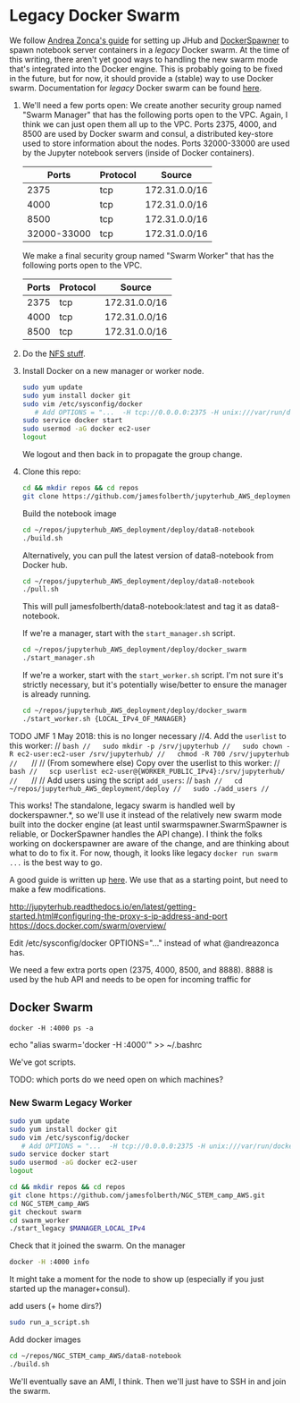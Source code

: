 # Legacy Docker Swarm
We follow [Andrea Zonca's guide](https://zonca.github.io/2016/05/jupyterhub-docker-swarm.html) for setting up JHub and [DockerSpawner](https://github.com/jupyterhub/dockerspawner) to spawn notebook server containers in a <i>legacy</i> Docker swarm.
At the time of this writing, there aren't yet good ways to handling the new swarm mode that's integrated into the Docker engine.
This is probably going to be fixed in the future, but for now, it should provide a (stable) way to use Docker swarm.
Documentation for <i>legacy</i> Docker swarm can be found [here](https://docs.docker.com/swarm/overview/).

1. We'll need a few ports open:
   We create another security group named "Swarm Manager" that has the following ports open to the VPC.
   Again, I think we can just open them all up to the VPC.
   Ports 2375, 4000, and 8500 are used by Docker swarm and consul, a distributed key-store used to store information about the nodes.
   Ports 32000-33000 are used by the Jupyter notebook servers (inside of Docker containers).

      |Ports |	Protocol	| Source |
      |------|----------|--------|
      |2375	| tcp	| 172.31.0.0/16 |
      |4000	| tcp	| 172.31.0.0/16 |
      |8500| tcp	| 172.31.0.0/16 |
      |32000-33000| tcp	| 172.31.0.0/16 |

   We make a final security group named "Swarm Worker" that has the following ports open to the VPC.

      |Ports |	Protocol	| Source |
      |------|----------|--------|
      |2375	| tcp	| 172.31.0.0/16 |
      |4000	| tcp	| 172.31.0.0/16 |
      |8500| tcp	| 172.31.0.0/16 |

2. Do the [NFS stuff](../nfs/README.md).

2. Install Docker on a new manager or worker node.
   ```bash
   sudo yum update
   sudo yum install docker git
   sudo vim /etc/sysconfig/docker
      # Add OPTIONS = "...  -H tcp://0.0.0.0:2375 -H unix:///var/run/docker.sock"
   sudo service docker start
   sudo usermod -aG docker ec2-user
   logout
   ```

   We logout and then back in to propagate the group change.

3. Clone this repo:
   ```bash
   cd && mkdir repos && cd repos
   git clone https://github.com/jamesfolberth/jupyterhub_AWS_deployment.git
   ```

   Build the notebook image
   ```bash
   cd ~/repos/jupyterhub_AWS_deployment/deploy/data8-notebook
   ./build.sh
   ```

   Alternatively, you can pull the latest version of data8-notebook from Docker hub.
   ```bash
   cd ~/repos/jupyterhub_AWS_deployment/deploy/data8-notebook
   ./pull.sh
   ```
   This will pull jamesfolberth/data8-notebook:latest and tag it as data8-notebook.


   If we're a manager, start with the `start_manager.sh` script.
   ```bash
   cd ~/repos/jupyterhub_AWS_deployment/deploy/docker_swarm
   ./start_manager.sh
   ```

   If we're a worker, start with the `start_worker.sh` script.
   I'm not sure it's strictly necessary, but it's potentially wise/better to ensure the manager is already running.
   ```bash
   cd ~/repos/jupyterhub_AWS_deployment/deploy/docker_swarm
   ./start_worker.sh {LOCAL_IPv4_OF_MANAGER}
   ```

TODO JMF 1 May 2018: this is no longer necessary
//4. Add the `userlist` to this worker:
//   ```bash
//   sudo mkdir -p /srv/jupyterhub
//   sudo chown -R ec2-user:ec2-user /srv/jupyterhub/
//   chmod -R 700 /srv/jupyterhub
//   ```
//
//   (From somewhere else) Copy over the userlist to this worker:
//   ```bash
//   scp userlist ec2-user@{WORKER_PUBLIC_IPv4}:/srv/jupyterhub/
//   ```
//
//   Add users using the script `add_users`:
//   ```bash
//   cd ~/repos/jupyterhub_AWS_deployment/deploy
//   sudo ./add_users
//   ```





This works!  The standalone, legacy swarm is handled well by dockerspawner.*, so we'll use it instead of the relatively new
swarm mode built into the docker engine (at least until swarmspawner.SwarmSpawner is reliable, or DockerSpawner handles the API change).  I think the folks working on
dockerspawner are aware of the change, and are thinking about what to do to fix it.  For now, though, it looks like legacy
`docker run swarm ...` is the best way to go.

A good guide is written up [here](https://zonca.github.io/2016/05/jupyterhub-docker-swarm.html).
We use that as a starting point, but need to make a few modifications.

http://jupyterhub.readthedocs.io/en/latest/getting-started.html#configuring-the-proxy-s-ip-address-and-port
https://docs.docker.com/swarm/overview/

Edit /etc/sysconfig/docker  OPTIONS="..." instead of what @andreazonca has.

We need a few extra ports open (2375, 4000, 8500, and 8888).  8888 is used by the hub API and needs to be open for incoming traffic for


## Docker Swarm


`docker -H :4000 ps -a`

echo "alias swarm='docker -H :4000'" >> ~/.bashrc


We've got scripts.

TODO: which ports do we need open on which machines?

### New Swarm Legacy Worker
```bash
sudo yum update
sudo yum install docker git
sudo vim /etc/sysconfig/docker
   # Add OPTIONS = "...  -H tcp://0.0.0.0:2375 -H unix:///var/run/docker.sock"
sudo service docker start
sudo usermod -aG docker ec2-user
logout
```

```bash
cd && mkdir repos && cd repos
git clone https://github.com/jamesfolberth/NGC_STEM_camp_AWS.git
cd NGC_STEM_camp_AWS
git checkout swarm
cd swarm_worker
./start_legacy $MANAGER_LOCAL_IPv4
```

Check that it joined the swarm.  On the manager
```bash
docker -H :4000 info
```
It might take a moment for the node to show up (especially if you just started up the manager+consul).


add users (+ home dirs?)
```bash
sudo run_a_script.sh
```

Add docker images
```bash
cd ~/repos/NGC_STEM_camp_AWS/data8-notebook
./build.sh
```

We'll eventually save an AMI, I think.  Then we'll just have to SSH in and join the swarm.
